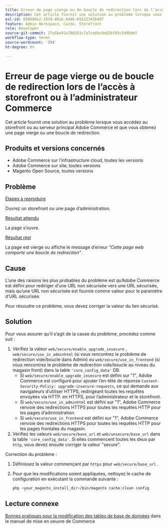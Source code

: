 ```yaml
---
title: Erreur de page vierge ou de boucle de redirection lors de l’accès à storefront ou à l’administrateur Commerce
description: Cet article fournit une solution au problème lorsque vous accédez au storefront ou au serveur principal Adobe Commerce et que vous obtenez une page vierge ou une boucle de redirection.
exl-id: 65869de2-1939-481b-844b-69122345b407
feature: Admin Workspace, Cache, Storefront
role: Developer
source-git-commit: 1fa5ba91a788351c7a7ce8bc0e826f05c5d98de5
workflow-type: tm+mt
source-wordcount: '354'
ht-degree: 0%

---
```


# Erreur de page vierge ou de boucle de redirection lors de l’accès à storefront ou à l’administrateur Commerce

Cet article fournit une solution au problème lorsque vous accédez au storefront ou au serveur principal Adobe Commerce et que vous obtenez une page vierge ou une boucle de redirection.

## Produits et versions concernés

* Adobe Commerce sur l’infrastructure cloud, toutes les versions
* Adobe Commerce sur site, toutes versions
* Magento Open Source, toutes versions

## Problème

<u>Étapes à reproduire</u>

Ouvrez un storefront ou une page d’administration.

<u>Résultat attendu</u>

La page s’ouvre.

<u>Résultat réel</u>

La page est vierge ou affiche le message d’erreur *&quot;Cette page web comporte une boucle de redirection&quot;*.

## Cause

L’une des raisons les plus probables du problème est qu’Adobe Commerce est défini pour rediriger d’une URL non sécurisée vers une URL sécurisée, mais qu’une URL non sécurisée est fournie comme valeur pour le paramètre d’URL sécurisée.

Pour résoudre ce problème, vous devez corriger la valeur du lien sécurisé.

## Solution

Pour vous assurer qu’il s’agit de la cause du problème, procédez comme suit :

1. Vérifiez la valeur `web/secure/enable_upgrade_insecure` , `web/secure/use_in_adminhtml` (si vous rencontrez le problème de redirection vide/boucle dans Admin) ou `web/secure/use_in_frontend` (si vous rencontrez le problème de redirection vide/boucle au niveau du magasin front) dans la table `'core_config_data'` DB.
   * Si `web/secure/enable_upgrade_insecure` est défini sur &quot;1&quot;, Adobe Commerce est configuré pour ajouter l’en-tête de réponse `Content-Security-Policy: upgrade-insecure-requests`, ce qui demande aux navigateurs d’utiliser HTTPS, redirigeant toutes les requêtes envoyées via HTTP.
en HTTPS, pour l’administrateur et le storefront.
   * Si `web/secure/use_in_adminhtml` est défini sur &quot;1&quot;, Adobe Commerce renvoie des redirections HTTPS pour toutes les requêtes HTTP pour les pages d’administration.
   * Si `web/secure/use_in_frontend` est défini sur &quot;1&quot;, Adobe Commerce renvoie des redirections HTTPS pour toutes les requêtes HTTP pour les pages frontales du magasin.
1. Vérifiez les valeurs `web/secure/base_url` et `web/unsecure/base_url` dans la table `'core_config_data'`. Si elles commencent toutes les deux par    `http`, vous devez ensuite corriger la valeur &quot;secure&quot;.

Correction du problème :

1. Définissez la valeur commençant par `https` pour `web/secure/base_url.`
1. Pour que les modifications soient appliquées, nettoyez le cache de configuration en exécutant la commande suivante :

   ```bash
   php <your_magento_install_dir>/bin/magento cache:clean config
   ```

## Lecture connexe

[ Bonnes pratiques pour la modification des tables de base de données](https://experienceleague.adobe.com/fr/docs/commerce-operations/implementation-playbook/best-practices/development/modifying-core-and-third-party-tables#why-adobe-recommends-avoiding-modifications) dans le manuel de mise en oeuvre de Commerce
